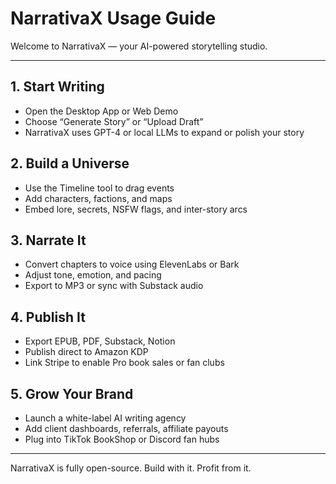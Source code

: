 # NarrativaX Usage Guide

Welcome to NarrativaX — your AI-powered storytelling studio.

---

## 1. Start Writing

- Open the Desktop App or Web Demo
- Choose “Generate Story” or “Upload Draft”
- NarrativaX uses GPT-4 or local LLMs to expand or polish your story

## 2. Build a Universe

- Use the Timeline tool to drag events
- Add characters, factions, and maps
- Embed lore, secrets, NSFW flags, and inter-story arcs

## 3. Narrate It

- Convert chapters to voice using ElevenLabs or Bark
- Adjust tone, emotion, and pacing
- Export to MP3 or sync with Substack audio

## 4. Publish It

- Export EPUB, PDF, Substack, Notion
- Publish direct to Amazon KDP
- Link Stripe to enable Pro book sales or fan clubs

## 5. Grow Your Brand

- Launch a white-label AI writing agency
- Add client dashboards, referrals, affiliate payouts
- Plug into TikTok BookShop or Discord fan hubs

---

NarrativaX is fully open-source. Build with it. Profit from it.
